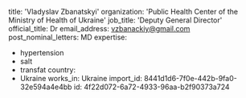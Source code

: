 title: 'Vladyslav Zbanatskyi'
organization: 'Public Health Center of the Ministry of Health of Ukraine'
job_title: 'Deputy General Director'
official_title: Dr
email_address: vzbanackiy@gmail.com
post_nominal_letters: MD
expertise:
  - hypertension
  - salt
  - transfat
country:
  - Ukraine
works_in: Ukraine
import_id: 8441d1d6-7f0e-442b-9fa0-32e594a4e4bb
id: 4f22d072-6a72-4933-96aa-b2f90373a724
